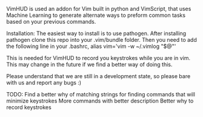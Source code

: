 VimHUD is used an addon for Vim built in python and VimScript, that uses Machine Learning to generate alternate ways to preform common tasks based on your previous commands.

Installation:
The easiest way to install is to use pathogen. After installing pathogen clone this repo into your .vim/bundle folder.
Then you need to add the following line in your .bashrc,
alias vim='vim -w ~/.vimlog "$@"'

This is needed for VimHUD to record you keystrokes while you are in vim. This may change in the future if we find
a better way of doing this.

Please understand that we are still in a development state, so please bare with us and report any bugs :)

TODO:
Find a better why of matching strings for finding commands that will minimize keystrokes
More commands with better description
Better why to record keystrokes
